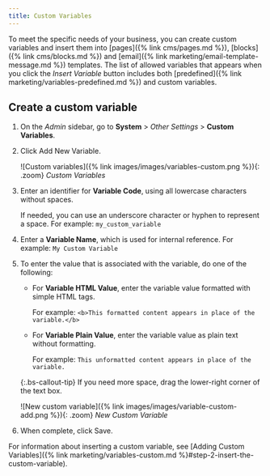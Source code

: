 ```yaml
---
title: Custom Variables
---
```


To meet the specific needs of your business, you can create custom variables and insert them into [pages]({% link cms/pages.md %}), [blocks]({% link cms/blocks.md %}) and [email]({% link marketing/email-template-message.md %}) templates. The list of allowed variables that appears when you click the _Insert Variable_ button includes both [predefined]({% link marketing/variables-predefined.md %}) and custom variables.

## Create a custom variable

1. On the _Admin_ sidebar, go to **System** > _Other Settings_ > **Custom Variables**.

1. Click <span class="btn">Add New Variable</span>.

   ![Custom variables]({% link images/images/variables-custom.png %}){: .zoom}
   _Custom Variables_

1. Enter an identifier for **Variable Code**, using all lowercase characters without spaces.

   If needed, you can use an underscore character or hyphen to represent a space. For example: `my_custom_variable`

1. Enter a **Variable Name**, which is used for internal reference. For example: `My Custom Variable`

1. To enter the value that is associated with the variable, do one of the following:

   - For **Variable HTML Value**, enter the variable value formatted with simple HTML tags.

      For example: `<b>This formatted content appears in place of the variable.</b>`

   - For **Variable Plain Value**, enter the variable value as plain text without formatting.

      For example: `This unformatted content appears in place of the variable.`

   {:.bs-callout-tip}
   If you need more space, drag the lower-right corner of the text box.

   ![New custom variable]({% link images/images/variable-custom-add.png %}){: .zoom}
   _New Custom Variable_

1. When complete, click <span class="btn">Save</span>.

For information about inserting a custom variable, see [Adding Custom Variables]({% link marketing/variables-custom.md %}#step-2-insert-the-custom-variable).